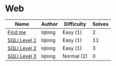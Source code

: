 # Web

| Name                                                       | Author           | Difficulty | Solves |
| ---------------------------------------------------------- | ---------------- | ---------- | ------ |
| [Find me](FIND_ME/)                                        | lqlong           | Easy (1)   | 2      |
| [SQLI Level 1](SQLI_LEVEL_1/)                              | lqlong           | Easy (1)   | 11      |
| [SQLI Level 2](SQLI_LEVEL_2/)                              | lqlong           | Easy (1)   | 3      |
| [SQLI Level 3](SQLI_LEVEL_3/)                              | lqlong           | Normal (2) | 0      |
